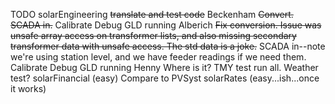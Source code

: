 TODO
solarEngineering
	~~translate and test code~~
	Beckenham
		~~Convert.~~
		~~SCADA in.~~
		Calibrate
		Debug GLD running
	Alberich
		~~Fix conversion. Issue was unsafe array access on transformer lists, and also missing secondary transformer data with unsafe access. The std data is a joke.~~
		SCADA in--note we're using station level, and we have feeder readings if we need them.
		Calibrate
		Debug GLD running
	Henny
		Where is it?
	TMY test run all.
	Weather test?
solarFinancial (easy)
	Compare to PVSyst
solarRates (easy...ish...once it works)